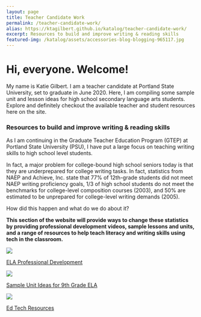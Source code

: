 ```yaml
---
layout: page
title: Teacher Candidate Work
permalink: /teacher-candidate-work/
alias: https://ktagilbert.github.io/katalog/teacher-candidate-work/
excerpt: Resources to build and improve writing & reading skills
featured-img: /katalog/assets/accessories-blog-blogging-965117.jpg
---
```


<div class="candidate-work-content">
<h1>
  Hi, everyone. Welcome!
</h1>
  <p>
    My name is Katie Gilbert. I am a teacher candidate at Portland State University, set to graduate in June 2020. Here, I am compiling some sample unit and lesson ideas for high school secondary language arts students. Explore and definitely checkout the available teacher and student resources here on the site.
  </p>
<h3>
  Resources to build and improve writing & reading skills
</h3>
<p>
  As I am continuing in the Graduate Teacher Education Program (GTEP) at Portland State University (PSU), I have put a large focus on teaching writing skills to high school level students.
</p>
<p>
  In fact, a major problem for college-bound high school seniors today is that they are underprepared for college writing tasks. In fact, statistics from NAEP and Achieve, Inc. state that 77% of 12th-grade students did not meet NAEP writing proficiency goals, 1/3 of high school students do not meet the benchmarks for college-level composition courses (2003), and 50% are estimated to be unprepared for college-level writing demands (2005).
</p>
<p>
  How did this happen and what do we do about it?
</p>
<p>
  <b>
    This section of the website will provide ways to change these statistics by providing professional development videos, sample lessons and units, and a range of resources to help teach literacy and writing skills using tech in the classroom.
  </b>
</p>
</div>

<div class="three-row">

  <div class="image-text-combo">
  <a href="/katalog/ela-professional-development">
    <img src="/katalog/assets/sample-homework-assignment.jpg">
  </a>
  <a href="/katalog/ela-professional-development">  
    <p>
      ELA Professional Development
    </p>
  </a>
</div>
  <div class="image-text-combo">
      <a href="/katalog/sample-unit-ideas/">
        <img src="/katalog/assets/sample-unit-ideas.jpg">
      </a>
    <p>
        <a href="/katalog/sample-unit-ideas/">
          Sample Unit Ideas for 9th Grade ELA
        </a>
    </p>
  </div>
  <div class="image-text-combo">
    <a href="/katalog/ed-tech-resources/">
      <img src="/katalog/assets/digital-learning-img.jpg">
    </a>
    <a href="/katalog/ed-tech-resources/">
      <p>
        Ed Tech Resources
      </p>
    </a>
  </div>
  </div>
</div>
